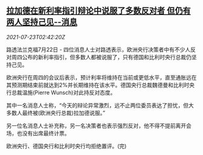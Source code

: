 <!--1627009263000-->
[拉加德在新利率指引辩论中说服了多数反对者 但仍有两人坚持己见--消息](https://cn.reuters.com/article/ecb-lagarde-plcy-guidance-debate-0723-idCNKBS2ET04J)
------

<div><i>2021-07-23T02:42:20Z</i></div><p>路透法兰克福7月22日 - 四位消息人士对路透表示，欧洲央行决策者中有不少人反对周四公布的新利率指引，但多数人都被说服了，只有德国和比利时央行总裁仍坚持己见。</p><p>欧洲央行在周四的会议后表示，预计利率将维持在当前或更低水平，直至通胀远在其预测期结束前就达到2%并长期维持在该水平。德国央行总裁魏德曼和比利时央行总裁温施(Pierre Wunsch)对此持反对态度。</p><p>其中一名消息人士称，“今天的辩论异常激烈，远不止两位委员表达了担忧，但大多数人最终被(欧洲央行总裁)拉加德说服。”</p><p>另一位名消息人士补充称，另一名决策者也表示强烈反对，他不得不提前离开会场，也没有出席最终计票。</p><p>欧洲央行、德国央行和比利时央行均拒绝置评。(完)</p>
